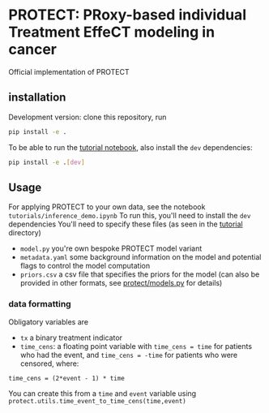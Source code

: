 # PROTECT: PRoxy-based individual Treatment EffeCT modeling in cancer

Official implementation of PROTECT

## installation

Development version: clone this repository, run

```bash
pip install -e .
```

To be able to run the [tutorial notebook](tutorials/inference_demo.ipynb),
also install the `dev` dependencies:

```bash
pip install -e .[dev]
```

## Usage

For applying PROTECT to your own data, see the notebook `tutorials/inference_demo.ipynb`
To run this, you'll need to install the `dev` dependencies
You'll need to specify these files (as seen in the [tutorial](tutorials/) directory)

- `model.py` you're own bespoke PROTECT model variant
- `metadata.yaml` some background information on the model and potential
flags to control the model computation
- `priors.csv` a csv file that specifies the priors for the model (can also be provided in other formats, see [protect/models.py](protect/models.py) for details)

### data formatting

Obligatory variables are

- `tx` a binary treatment indicator
- `time_cens`: a floating point variable with `time_cens = time` for patients
who had the event, and `time_cens = -time` for
patients who were censored, where:

`time_cens = (2*event - 1) * time`

You can create this from a `time` and `event` variable using `protect.utils.time_event_to_time_cens(time,event)`
